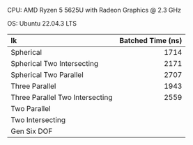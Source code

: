 CPU: AMD Ryzen 5 5625U with Radeon Graphics @ 2.3 GHz

OS:  Ubuntu 22.04.3 LTS

| Ik                              | Batched Time (ns) |
| :------------------------------ | ----------------: |
| Spherical                       |              1714 |
| Spherical Two Intersecting      |              2171 |
| Spherical Two Parallel          |              2707 |
| Three Parallel                  |              1943 |
| Three Parallel Two Intersecting |              2559 |
| Two Parallel                    |                   |
| Two Intersecting                |                   |
| Gen Six DOF                     |                   |
